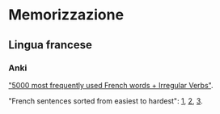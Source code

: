 # Memorizzazione

## Lingua francese

### Anki

["5000 most frequently used French words + Irregular Verbs"](https://ankiweb.net/shared/info/893324022).

"French sentences sorted from easiest to hardest":
[1](https://ankiweb.net/shared/info/1089240419),
[2](https://ankiweb.net/shared/info/1199783350),
[3](https://ankiweb.net/shared/info/1416412430).
